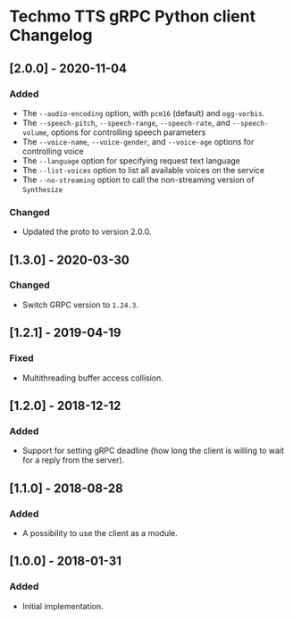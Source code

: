 # Techmo TTS gRPC Python client Changelog

## [2.0.0] - 2020-11-04
### Added
- The `--audio-encoding` option, with `pcm16` (default) and `ogg-vorbis`.
- The `--speech-pitch`, `--speech-range`, `--speech-rate`, and `--speech-volume`, options for controlling speech parameters
- The `--voice-name`, `--voice-gender`, and `--voice-age` options for controlling voice
- The `--language` option for specifying request text language
- The `--list-voices` option to list all available voices on the service
- The `--no-streaming` option to call the non-streaming version of `Synthesize`
### Changed
- Updated the proto to version 2.0.0.

## [1.3.0] - 2020-03-30
### Changed
- Switch GRPC version to `1.24.3`.

## [1.2.1] - 2019-04-19
### Fixed
- Multithreading buffer access collision.

## [1.2.0] - 2018-12-12
### Added
- Support for setting gRPC deadline (how long the client is willing to wait for a reply from the server).

## [1.1.0] - 2018-08-28
### Added
- A possibility to use the client as a module.

## [1.0.0] - 2018-01-31
### Added
- Initial implementation.
